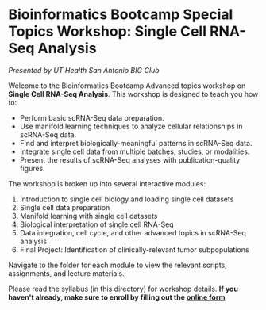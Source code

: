 # Bioinformatics Bootcamp Special Topics Workshop: **Single Cell RNA-Seq Analysis**
*Presented by UT Health San Antonio BIG Club*

Welcome to the Bioinformatics Bootcamp Advanced topics workshop on **Single Cell RNA-Seq Analysis**. This workshop is designed to teach you how to:
- Perform basic scRNA-Seq data preparation.
- Use manifold learning techniques to analyze cellular relationships in scRNA-Seq data.
- Find and interpret biologically-meaningful patterns in scRNA-Seq data.
- Integrate single cell data from multiple batches, studies, or modalities. 
- Present the results of scRNA-Seq analyses with publication-quality figures.

The workshop is broken up into several interactive modules:
1. Introduction to single cell biology and loading single cell datasets
2. Single cell data preparation
3. Manifold learning with single cell datasets
4. Biological interpretation of single cell RNA-Seq
5. Data integration, cell cycle, and other advanced topics in scRNA-Seq analysis
6. Final Project: Identification of clinically-relevant tumor subpopulations

Navigate to the folder for each module to view the relevant scripts, assignments, and lecture materials. 

Please read the syllabus (in this directory) for workshop details. **If you haven't already, make sure to enroll by filling out the [online form](https://tiny.cc/single-cell-bootcamp)**

